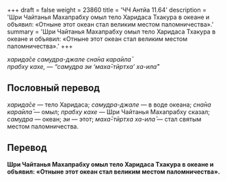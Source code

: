 +++
draft = false
weight = 23860
title = 'ЧЧ Антйа 11.64'
description = 'Шри Чайтанья Махапрабху омыл тело Харидаса Тхакура в океане и объявил: «Отныне этот океан стал великим местом паломничества».'
summary = 'Шри Чайтанья Махапрабху омыл тело Харидаса Тхакура в океане и объявил: «Отныне этот океан стал великим местом паломничества».'
+++

_харида̄се самудра-джале сна̄на кара̄ила̄  
прабху кахе, — “самудра эи ‘маха̄-тӣртха’ ха-ила̄”_

## Пословный перевод

_харида̄се_ — тело Харидаса; _самудра_\-_джале_ — в воде океана; _сна̄на_ _кара̄ила̄_ — омыл; _прабху_ _кахе_ — Шри Чайтанья Махапрабху сказал; _самудра_ — океан; _эи_ — этот; _маха̄_\-_тӣртха_ _ха_\-_ила̄_ — стал святым местом паломничества.

## Перевод

**Шри Чайтанья Махапрабху омыл тело Харидаса Тхакура в океане и объявил: «Отныне этот океан стал великим местом паломничества».**
